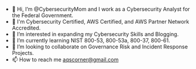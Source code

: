 - 👋 Hi, I’m @CybersecurityMom and I work as a Cybersecurity Analyst for the Federal Government.
- 🌱 I'm Cybersecurity Certified, AWS Certified, and AWS Partner Network Accredited.
- 👀 I’m interested in expanding my Cybersecurity Skills and Blogging.
- 🌱 I’m currently learning NIST 800-53, 800-53a, 800-37, 800-61.
- 💞️ I’m looking to collaborate on Governance Risk and Incident Response Projects.
- 📫 How to reach me aqscorner@gmail.com


<!---
CybersecurityMom/CybersecurityMom is a ✨ special ✨ repository because its `README.md` (this file) appears on your GitHub profile.
You can click the Preview link to take a look at your changes.
--->

